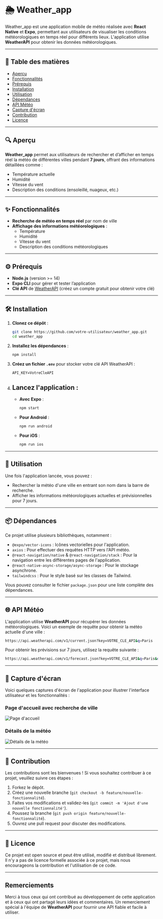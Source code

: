 # 🌦️ Weather_app
Weather_app est une application mobile de météo réalisée avec **React Native** et **Expo**, permettant aux utilisateurs de visualiser les conditions météorologiques en temps réel pour différents lieux. L'application utilise **WeatherAPI** pour obtenir les données météorologiques.

---

## 📑 Table des matières
- [Aperçu](#🔍-aperçu)
- [Fonctionnalités](#✨-fonctionnalités)
- [Prérequis](#⚙️-prérequis)
- [Installation](#🛠️-installation)
- [Utilisation](#🚀-utilisation)
- [Dépendances](#📦-dépendances)
- [API Météo](#🌐-api-météo)
- [Capture d'écran](#📸-capture-décran)
- [Contribution](#🤝-contribution)
- [Licence](#📄-licence)

---

## 🔍 Aperçu
**Weather_app** permet aux utilisateurs de rechercher et d’afficher en temps réel la météo de différentes villes pendant **7 jours**, offrant des informations détaillées comme :
- Température actuelle
- Humidité
- Vitesse du vent
- Description des conditions (ensoleillé, nuageux, etc.)

---

## ✨ Fonctionnalités
- **Recherche de météo en temps réel** par nom de ville
- **Affichage des informations météorologiques** :
    - Température
    - Humidité
    - Vitesse du vent
    - Description des conditions météorologiques

---

## ⚙️ Prérequis
- **Node.js** (version >= 14)
- **Expo CLI** pour gérer et tester l’application
- **Clé API** de [WeatherAPI](https://www.weatherapi.com/) (créez un compte gratuit pour obtenir votre clé)

---

## 🛠️ Installation

1. **Clonez ce dépôt** :
   ```bash
   git clone https://github.com/votre-utilisateur/weather_app.git
   cd weather_app
   ```
2. **Installez les dépendances** :
   ```bash
   npm install
   ```
3. **Créez un fichier `.env`** pour stocker votre clé API WeatherAPI :
   ```plaintext
   API_KEY=VotreCleAPI
   ```
4. **Lancez l'application** :
    - 
    - **Avec Expo** :
      ```bash
      npm start
      ```
    - **Pour Android** :
      ```bash
      npm run android
      ```
    - **Pour iOS** :
      ```bash
      npm run ios
      ```
---

## 🚀 Utilisation
Une fois l'application lancée, vous pouvez :
- Rechercher la météo d'une ville en entrant son nom dans la barre de recherche.
- Afficher les informations météorologiques actuelles et prévisionnelles pour 7 jours.

---
## 📦 Dépendances
Ce projet utilise plusieurs bibliothèques, notamment :
- `@expo/vector-icons` : Icônes vectorielles pour l'application.
- `axios` : Pour effectuer des requêtes HTTP vers l'API météo.
- `@react-navigation/native` & `@react-navigation/stack` : Pour la navigation entre les différentes pages de l'application.
- `@react-native-async-storage/async-storage` : Pour le stockage asynchrone.
- `tailwindcss` : Pour le style basé sur les classes de Tailwind.

Vous pouvez consulter le fichier `package.json` pour une liste complète des dépendances.

---

## 🌐 API Météo
L'application utilise **WeatherAPI** pour récupérer les données météorologiques. Voici un exemple de requête pour obtenir la météo actuelle d'une ville :

```bash
https://api.weatherapi.com/v1/current.json?key=VOTRE_CLE_API&q=Paris
```
Pour obtenir les prévisions sur 7 jours, utilisez la requête suivante :
```bash
https://api.weatherapi.com/v1/forecast.json?key=VOTRE_CLE_API&q=Paris&days=7
```
---

## 📸 Capture d'écran
Voici quelques captures d'écran de l'application pour illustrer l'interface utilisateur et les fonctionnalités :

### Page d'accueil avec recherche de ville
![Page d'accueil](https://i.imgur.com/6pPMjZg.jpeg) <!-- Remplacez par l'URL de votre capture d'écran -->

### Détails de la météo
![Détails de la météo](url_de_votre_capture_ecran_details) <!-- Remplacez par l'URL de votre capture d'écran -->

---

## 🤝 Contribution
Les contributions sont les bienvenues ! Si vous souhaitez contribuer à ce projet, veuillez suivre ces étapes :
1. Forkez le dépôt.
2. Créez une nouvelle branche (`git checkout -b feature/nouvelle-fonctionnalité`).
3. Faites vos modifications et validez-les (`git commit -m 'Ajout d'une nouvelle fonctionnalité'`).
4. Poussez la branche (`git push origin feature/nouvelle-fonctionnalité`).
5. Ouvrez une pull request pour discuter des modifications.

---

## 📄 Licence
Ce projet est open source et peut être utilisé, modifié et distribué librement. Il n'y a pas de licence formelle associée à ce projet, mais nous encourageons la contribution et l'utilisation de ce code.

---

## Remerciements
Merci à tous ceux qui ont contribué au développement de cette application et à ceux qui ont partagé leurs idées et commentaires. Un remerciement spécial à l'équipe de **WeatherAPI** pour fournir une API fiable et facile à utiliser.

